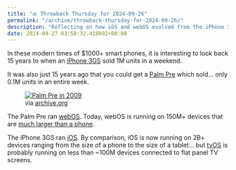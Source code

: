 ```yaml
---
title: "🔙 Throwback Thursday for 2024-09-26"
permalink: "/archive/throwback-thursday-for-2024-09-26/"
description: "Reflecting on how iOS and webOS evolved from the iPhone 3GS and Palm Pre&#39;s launch 15 years ago."
date: 2024-09-27 03:58:32.418092+00:00
---
```


<p>In these modern times of $1000+ smart phones, it is interesting to look back 15 years to when an <a target="_blank" rel="noopener noreferrer nofollow" href="https://en.wikipedia.org/wiki/IPhone_3GS">iPhone 3GS</a> sold 1M units in a weekend.</p><p>It was also just 15 years ago that you could get a <a target="_blank" rel="noopener noreferrer nofollow" href="https://en.wikipedia.org/wiki/Palm_Pre">Palm Pre</a> which sold… only 0.1M units in an entire week.</p><figure><a href="https://web.archive.org/web/20090928063915/http://www.engadget.com/2009/09/26/pre-drops-to-79-99-at-walmart/" target="_blank" rel="noopener noreferrer"><img src="https://assets.buttondown.email/images/c0f4654d-1f75-4b68-bd22-7776232d3fa3.jpg?w=960&amp;fit=max" alt="Palm Pre in 2009" draggable="false"></a><figcaption>via <a target="_blank" rel="noopener noreferrer nofollow" href="http://archive.org">archive.org</a></figcaption></figure><p>The Palm Pre ran <a target="_blank" rel="noopener noreferrer nofollow" href="https://en.wikipedia.org/wiki/WebOS">webOS</a>. Today, webOS is running on 150M+ devices that are <a target="_blank" rel="noopener noreferrer nofollow" href="https://webos.developer.lge.com/webos-hub">much larger than a phone</a>.</p><p>The iPhone 3GS ran <a target="_blank" rel="noopener noreferrer nofollow" href="https://en.wikipedia.org/wiki/IOS">iOS</a>. By comparison, iOS is now running on 2B+ devices ranging from the size of a phone to the size of a tablet… but <a target="_blank" rel="noopener noreferrer nofollow" href="https://en.wikipedia.org/wiki/TvOS">tvOS</a> is probably running on less than ~100M devices connected to flat panel TV screens.  </p><p></p><p></p>